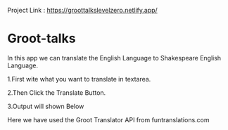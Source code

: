 Project Link : https://groottalkslevelzero.netlify.app/

# Groot-talks
In this app we can translate the English Language to Shakespeare English Language.

1.First wite what you want to translate in textarea.

2.Then Click the Translate Button.

3.Output will shown Below

Here we have used the Groot Translator API from funtranslations.com
